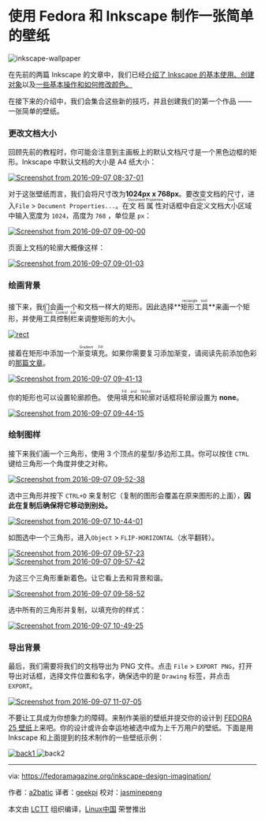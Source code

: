 使用 Fedora 和 Inkscape 制作一张简单的壁纸
================

![inkscape-wallpaper](https://cdn.fedoramagazine.org/wp-content/uploads/2016/10/inkscape-wallpaper-945x400.png) 

在先前的两篇 Inkscape 的文章中，我们已经[介绍了 Inkscape 的基本使用、创建对象][18]以及[一些基本操作和如何修改颜色。][17]

在接下来的介绍中，我们会集合这些新的技巧，并且创建我们的第一个作品 —— 一张简单的壁纸。

### 更改文档大小

回顾先前的教程时，你可能会注意到主画板上的默认文档尺寸是一个黑色边框的矩形。Inkscape 中默认文档的大小是 A4 纸大小：

[
 ![Screenshot from 2016-09-07 08-37-01](https://1504253206.rsc.cdn77.org/wp-content/uploads/2016/10/Screenshot-from-2016-09-07-08-37-01.png) 
][16]

对于这张壁纸而言，我们会将尺寸改为**1024px x 768px**。要改变文档的尺寸，进入`File` > `Document Properties...`。在<ruby>文档属性<rt>Document Properties</rt></ruby>对话框中<ruby>自定义文档大小<rt>Custom Size</rt></ruby>区域中输入宽度为 `1024`，高度为 `768` ，单位是 `px`：

[
 ![Screenshot from 2016-09-07 09-00-00](https://1504253206.rsc.cdn77.org/wp-content/uploads/2016/10/Screenshot-from-2016-09-07-09-00-00.png) 
][15]

页面上文档的轮廓大概像这样：

[
 ![Screenshot from 2016-09-07 09-01-03](https://1504253206.rsc.cdn77.org/wp-content/uploads/2016/10/Screenshot-from-2016-09-07-09-01-03.png) 
][14]

### 绘画背景

接下来，我们会画一个和文档一样大的矩形。因此选择**<ruby>矩形工具<rt>rectangle tool</rt></ruby>**来画一个矩形，并使用<ruby>工具控制栏<rt>Tools Control bar</rt></ruby>来调整矩形的大小。

[
 ![rect](https://1504253206.rsc.cdn77.org/wp-content/uploads/2016/10/rect.png) 
][13]

接着在矩形中添加一个<ruby>渐变填充<rt>Gradient Fill</rt></ruby>。如果你需要复习添加渐变，请阅读先前添加色彩的[那篇文章][12]。

[
 ![Screenshot from 2016-09-07 09-41-13](https://1504253206.rsc.cdn77.org/wp-content/uploads/2016/10/Screenshot-from-2016-09-07-09-41-13.png) 
][11]

你的矩形也可以设置轮廓颜色。 使用<ruby>填充和轮廓<rt> Fill and Stroke</rt></ruby>对话框将轮廓设置为 **none**。

[
 ![Screenshot from 2016-09-07 09-44-15](https://1504253206.rsc.cdn77.org/wp-content/uploads/2016/10/Screenshot-from-2016-09-07-09-44-15.png) 
][10]

### 绘制图样

接下来我们画一个三角形，使用 3 个顶点的星型/多边形工具。你可以按住 `CTRL` 键给三角形一个角度并使之对称。

[
 ![Screenshot from 2016-09-07 09-52-38](https://1504253206.rsc.cdn77.org/wp-content/uploads/2016/10/Screenshot-from-2016-09-07-09-52-38.png) 
][9]

选中三角形并按下 `CTRL+D` 来复制它（复制的图形会覆盖在原来图形的上面），**因此在复制后确保将它移动到别处。**

[
 ![Screenshot from 2016-09-07 10-44-01](https://1504253206.rsc.cdn77.org/wp-content/uploads/2016/10/Screenshot-from-2016-09-07-10-44-01.png) 
][8]

如图选中一个三角形，进入`Object` > `FLIP-HORIZONTAL`（水平翻转）。

[
 ![Screenshot from 2016-09-07 09-57-23](https://1504253206.rsc.cdn77.org/wp-content/uploads/2016/10/Screenshot-from-2016-09-07-09-57-23.png) 
][7][
 ![Screenshot from 2016-09-07 09-57-42](https://1504253206.rsc.cdn77.org/wp-content/uploads/2016/10/Screenshot-from-2016-09-07-09-57-42.png) 
][6]

为这三个三角形重新着色。让它看上去和背景和谐。

[
 ![Screenshot from 2016-09-07 09-58-52](https://1504253206.rsc.cdn77.org/wp-content/uploads/2016/10/Screenshot-from-2016-09-07-09-58-52.png) 
][5]

选中所有的三角形并复制，以填充你的样式：

[
 ![Screenshot from 2016-09-07 10-49-25](https://1504253206.rsc.cdn77.org/wp-content/uploads/2016/10/Screenshot-from-2016-09-07-10-49-25.png) 
][4]

### 导出背景

最后，我们需要将我们的文档导出为 PNG 文件。点击 `File` > `EXPORT PNG`，打开导出对话框，选择文件位置和名字，确保选中的是 `Drawing` 标签，并点击 `EXPORT`。

[
 ![Screenshot from 2016-09-07 11-07-05](https://1504253206.rsc.cdn77.org/wp-content/uploads/2016/10/Screenshot-from-2016-09-07-11-07-05-1.png) 
][3]

不要让工具成为你想象力的障碍。来制作美丽的壁纸并提交你的设计到 [FEDORA 25 壁纸][2]上来吧。你的设计或许会幸运地被选中成为上千万用户的壁纸。下面是用  Inkscape 和上面提到的技术制作的一些壁纸示例：

[
 ![back1](https://1504253206.rsc.cdn77.org/wp-content/uploads/2016/10/back1.png) 
][1]
 ![back2](https://1504253206.rsc.cdn77.org/wp-content/uploads/2016/10/back2.png)

--------------------------------------------------------------------------------

via: https://fedoramagazine.org/inkscape-design-imagination/

作者：[a2batic][a]
译者：[geekpi](https://github.com/geekpi)
校对：[jasminepeng](https://github.com/jasminepeng)

本文由 [LCTT](https://github.com/LCTT/TranslateProject) 组织编译，[Linux中国](https://linux.cn/) 荣誉推出

[a]:http://a2batic.id.fedoraproject.org/
[1]:https://1504253206.rsc.cdn77.org/wp-content/uploads/2016/10/back1.png
[2]:https://fedoramagazine.org/keeping-fedora-beautiful-contribute-wallpaper/
[3]:https://1504253206.rsc.cdn77.org/wp-content/uploads/2016/10/Screenshot-from-2016-09-07-11-07-05-1.png
[4]:https://1504253206.rsc.cdn77.org/wp-content/uploads/2016/10/Screenshot-from-2016-09-07-10-49-25.png
[5]:https://1504253206.rsc.cdn77.org/wp-content/uploads/2016/10/Screenshot-from-2016-09-07-09-58-52.png
[6]:https://1504253206.rsc.cdn77.org/wp-content/uploads/2016/10/Screenshot-from-2016-09-07-09-57-42.png
[7]:https://1504253206.rsc.cdn77.org/wp-content/uploads/2016/10/Screenshot-from-2016-09-07-09-57-23.png
[8]:https://1504253206.rsc.cdn77.org/wp-content/uploads/2016/10/Screenshot-from-2016-09-07-10-44-01.png
[9]:https://1504253206.rsc.cdn77.org/wp-content/uploads/2016/10/Screenshot-from-2016-09-07-09-52-38.png
[10]:https://1504253206.rsc.cdn77.org/wp-content/uploads/2016/10/Screenshot-from-2016-09-07-09-44-15.png
[11]:https://1504253206.rsc.cdn77.org/wp-content/uploads/2016/10/Screenshot-from-2016-09-07-09-41-13.png
[12]:https://linux.cn/article-8084-1.html
[13]:https://1504253206.rsc.cdn77.org/wp-content/uploads/2016/10/rect.png
[14]:https://1504253206.rsc.cdn77.org/wp-content/uploads/2016/10/Screenshot-from-2016-09-07-09-01-03.png
[15]:https://1504253206.rsc.cdn77.org/wp-content/uploads/2016/10/Screenshot-from-2016-09-07-09-00-00.png
[16]:https://1504253206.rsc.cdn77.org/wp-content/uploads/2016/10/Screenshot-from-2016-09-07-08-37-01.png
[17]:https://linux.cn/article-8084-1.html
[18]:https://linux.cn/article-8079-1.html
[19]:https://fedoramagazine.org/inkscape-design-imagination/
